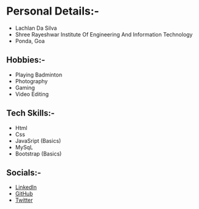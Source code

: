 # Personal Details:-
- Lachlan Da Silva
- Shree Rayeshwar Institute Of Engineering And Information Technology
- Ponda, Goa 

## Hobbies:-
- Playing Badminton
- Photography
- Gaming
- Video Editing
## Tech Skills:-
- Html
- Css 
- JavaSript (Basics)
- MySqL 
- Bootstrap (Basics)
## Socials:-
- [LinkedIn](https://in.linkedin.com/in/lachlan-da-silva-002b31242)
- [GitHub](https://github.com/lachsilva3)
- [Twitter](https://twitter.com/lachsilva3)